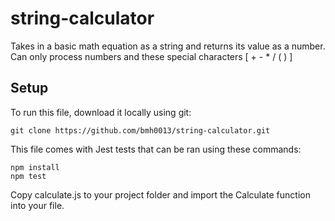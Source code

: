 # string-calculator

Takes in a basic math equation as a string and returns its value as a number.<br/>
Can only process numbers and these special characters [ +  -  *  /  (  ) ]

## Setup
To run this file, download it locally using git:
```
git clone https://github.com/bmh0013/string-calculator.git
```

This file comes with Jest tests that can be ran using these commands:
```
npm install
npm test
```

Copy calculate.js to your project folder and import the Calculate function into your file.
